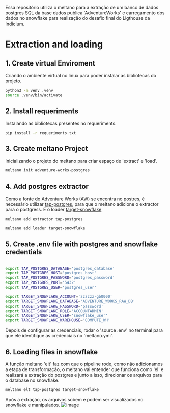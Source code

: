 Essa repositório utiliza o meltano para a extração de um banco de dados postgres SQL da base dados publica 'AdventureWorks' e carregamento dos dados no snowflake para realização do desafio final do Ligthouse da Indicium.


# Extraction and loading

## 1. Create virtual Enviroment
Criando o ambiente virtual no linux para poder instalar as bibliotecas do projeto.

```bash
python3 -m venv .venv
source .venv/bin/activate
```

## 2. Install requeriments
Instalando as bibliotecas presentes no requeriments.

```bash
pip install -r requeriments.txt
```

## 3. Create meltano Project
Inicializando o projeto do meltano para criar espaço de 'extract' e 'load'.

```bash
meltano init adventure-works-postgres
```

## 4. Add postgres extractor
Como a fonte do Adventure Works (AW) se encontra no postres, é necessário utilizar [tap-postgres](https://hub.meltano.com/extractors/tap-postgres/), para que o meltano
adicione o extractor para o postgress. E o loader [target-snowflake](https://hub.meltano.com/loaders/target-snowflake--meltanolabs/)

```bash
meltano add extractor tap-postgres

meltano add loader target-snowflake
```

## 5. Create .env file with postgres and snowflake credentials

```bash

export TAP_POSTGRES_DATABASE='postgres_database'
export TAP_POSTGRES_HOST='postgres_host'
export TAP_POSTGRES_PASSWORD='postgres_password'
export TAP_POSTGRES_PORT='5432'
export TAP_POSTGRES_USER='postgres_user'

export TARGET_SNOWFLAKE_ACCOUNT='zzzzzz-gb0000'
export TARGET_SNOWFLAKE_DATABASE='ADVENTURE_WORKS_RAW_DB'
export TARGET_SNOWFLAKE_PASSWORD='password'
export TARGET_SNOWFLAKE_ROLE='ACCOUNTADMIN'
export TARGET_SNOWFLAKE_USER='snowflake_user'
export TARGET_SNOWFLAKE_WAREHOUSE='COMPUTE_WH'

```

Depois de configurar as credenciais, rodar o 'source .env' no terminal para que ele identifique as credenciais no 'meltano.yml'.

## 6. Loading files in snowflake
A função meltano 'elt' faz com que o pipeline rode, como não adicionamos a etapa de transformação, o meltano vai entender que
funciona como 'el' e realizará a extração do postgres e junto a isso, direcionar os arquivos para o database no snowflake.

```bash
meltano elt tap-postgres target-snowflake
```
Após a extração, os arquivos sobem e podem ser visualizados no snowflake e manipulados.
![image](https://github.com/user-attachments/assets/e09b49a6-7ac7-49b1-a61b-acb4964219df)

